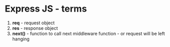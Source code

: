 # Express JS - terms

1. **req** - request object
2. **res** - response object
3. **next()** - function to call next middleware function - or request will be left hanging